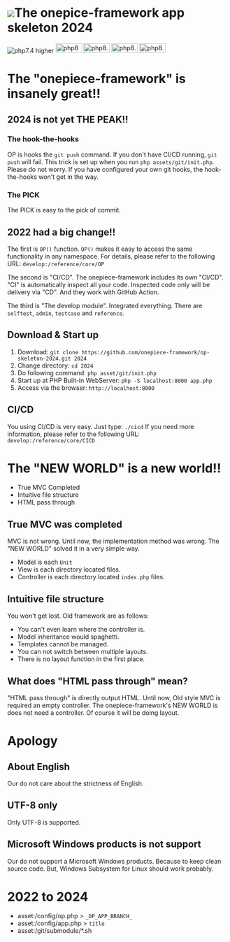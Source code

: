 <img src="https://user-images.githubusercontent.com/1668339/72398593-cb0d1900-3786-11ea-863c-418ff8d48f43.png"/>The onepice-framework app skeleton 2024
===

<div class="margin bottom 1">
  <img src="https://img.shields.io/badge/PHP-7.4_higher-brightgreen" alt="php7.4 higher"/>
  <img src="https://www.php.net/images/php8/logo_php8.svg"   alt="php8"   height="22" width="60"/>
  <img src="https://www.php.net/images/php8/logo_php8_1.svg" alt="php8.1" height="22" width="60"/>
  <img src="https://www.php.net/images/php8/logo_php8_2.svg" alt="php8.2" height="22" width="60"/>
  <img src="https://www.php.net/images/php8/logo_php8_3.svg" alt="php8.3" height="22" width="60"/>
</div>

# The "onepiece-framework" is insanely great!!

## 2024 is not yet THE PEAK!!

### The hook-the-hooks

 OP is hooks the `git push` command. If you don't have CI/CD running, `git push` will fail.
 This trick is set up when you run `php assets/git/init.php`.
 Please do not worry. If you have configured your own git hooks, the hook-the-hooks won't get in the way.

### The PICK

 The PICK is easy to the pick of commit.

## 2022 had a big change!!

 The first is `OP()` function.
 `OP()` makes it easy to access the same functionality in any namespace.
 For details, please refer to the following URL: `develop:/reference/core/OP`

 The second is "CI/CD".
 The onepiece-framework includes its own "CI/CD".
 "CI" is automatically inspect all your code.
 Inspected code only will be delivery via "CD".
 And they work with GitHub Action.

 The third is "The develop module".
 Integrated everything. There are `selftest`, `admin`, `testcase` and `reference`.

## Download & Start up

 1. Download: `git clone https://github.com/onepiece-framework/op-skeleton-2024.git 2024`
 2. Change directory: `cd 2024`
 3. Do following command: `php asset/git/init.php`
 4. Start up at PHP Built-in WebServer: `php -S localhost:8000 app.php`
 5. Access via the browser: `http://localhost:8000`

## CI/CD

 You using CI/CD is very easy.
 Just type: `./cicd`
 If you need more information, please refer to the following URL: `develop:/reference/core/CICD`

# The "NEW WORLD" is a new world!!

 * True MVC Completed
 * Intuitive file structure
 * HTML pass through

## True MVC was completed

 MVC is not wrong.
 Until now, the implementation method was wrong.
 The "NEW WORLD" solved it in a very simple way.

 * Model is each `Unit`
 * View is  each directory located files.
 * Controller is each directory located `index.php` files.

## Intuitive file structure

 You won't get lost. Old framework are as follows:

 * You can't even learn where the controller is.
 * Model inheritance would spaghetti.
 * Templates cannot be managed.
 * You can not switch between multiple layouts.
 * There is no layout function in the first place.

## What does "HTML pass through" mean?

 "HTML pass through" is directly output HTML.
 Until now, Old style MVC is required an empty controller.
 The onepiece-framework's NEW WORLD is does not need a controller.
 Of course it will be doing layout.

# Apology

## About English

 Our do not care about the strictness of English.

## UTF-8 only

 Only UTF-8 is supported.

## Microsoft Windows products is not support

 Our do not support a Microsoft Windows products.
 Because to keep clean source code.
 But, Windows Subsystem for Linux should work probably.

# 2022 to 2024

 * asset:/config/op.php  > `_OP_APP_BRANCH_`
 * asset:/config/app.php > `title`
 * asset:/git/submodule/*.sh
